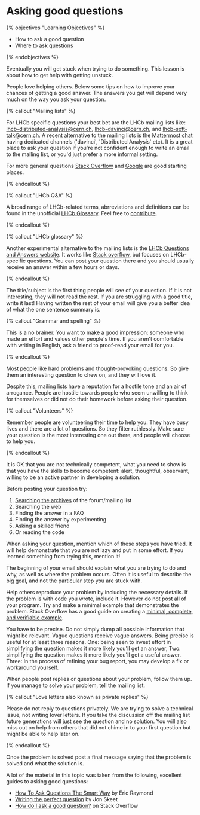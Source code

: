 # Asking good questions

{% objectives "Learning Objectives" %}

* How to ask a good question
* Where to ask questions

{% endobjectives %} 

Eventually you will get stuck when trying to do something.
This lesson is about how to get help with getting unstuck.

People love helping others. Below some tips on how to improve
your chances of getting a good answer. The answers you get
will depend very much on the way you ask your question.

{% callout "Mailing lists" %}

For LHCb specific questions your best bet are the LHCb mailing
lists like: 
[lhcb-distributed-analysis@cern.ch](mailto:lhcb-distributed-analysis@cern.ch),
[lhcb-davinci@cern.ch](mailto:lhcb-davinci@cern.ch),
and [lhcb-soft-talk@cern.ch](mailto:lhcb-soft-talk@cern.ch). 
A recent alternative to the mailing lists is the [Mattermost chat](https://mattermost.web.cern.ch/lhcb) having dedicated channels ('davinci', 'Distributed Analysis' etc). It is a great place to ask your question if you're not confident enough to write an email to the mailing list, or you'd just prefer a more informal setting. 

For more general questions [Stack Overflow](https://stackoverflow.com/) and
[Google](https://www.google.com) are good starting places.

{% endcallout %} 

{% callout "LHCb Q&A" %}

A broad range of LHCb-related terms, abrreviations and definitions can be found in the unofficial [LHCb Glossary](https://lhcb.github.io/glossary/).
Feel free to [contribute](https://github.com/lhcb/glossary).  

{% endcallout %} 

{% callout "LHCb glossary" %}

Another experimental alternative to the mailing lists is the [LHCb Questions and 
Answers website](https://lhcbqa.web.cern.ch/lhcbqa/).
It works like [Stack overflow](https://stackoverflow.com/), but focuses on LHCb-specific questions.
You can post your question there and you should usually receive an answer within a few hours or days.

{% endcallout %} 

The title/subject is the first thing people will see of your
question. If it is not interesting, they will not read the rest.
If you are struggling with a good title, write it last! Having
written the rest of your email will give you a better idea of what
the one sentence summary is.

{% callout "Grammar and spelling" %}

This is a no brainer. You want to make a good impression:
someone who made an effort and values other people's time.
If you aren't comfortable with writing in English, ask a friend
to proof-read your email for you.

{% endcallout %} 

Most people like hard problems and thought-provoking questions. So
give them an interesting question to chew on, and they will love it.

Despite this, mailing lists have a reputation for a hostile tone and
an air of arrogance. People are hostile towards people who seem unwilling
to think for themselves or did not do their homework before asking their
question.

{% callout "Volunteers" %}

Remember people are volunteering their time to help you. They have busy
lives and there are a lot of questions. So they filter ruthlessly. Make
sure your question is the most interesting one out there, and people
will choose to help you.

{% endcallout %} 

It is OK that you are not technically competent, what you need to show is
that you have the skills to become competent: alert, thoughtful, observant,
willing to be an active partner in developing a solution.

Before posting your question try:

1. [Searching the archives](https://e-groups.cern.ch/e-groups/EgroupsSearchForm.do) of the forum/mailing list
2. Searching the web
3. Finding the answer in a FAQ
4. Finding the answer by experimenting
5. Asking a skilled friend
6. Or reading the code

When asking your question, mention which of these steps you have tried. It
will help demonstrate that you are not lazy and put in some effort. If you
learned something from trying this, mention it!

The beginning of your email should explain what you are trying to do and
why, as well as where the problem occurs. Often it is useful to describe
the big goal, and not the particular step you are stuck with.

Help others reproduce your problem by including the necessary details. If
the problem is with code you wrote, include it. However do not post all of your
program. Try and make a minimal example that demonstrates the problem. Stack
Overflow has a good guide on creating a [minimal, complete, and verifiable
example](https://stackoverflow.com/help/mcve).

You have to be precise. Do not simply dump all possible information that
might be relevant. Vague questions receive vague answers. Being precise is
useful for at least three reasons. One: being seen to invest effort in simplifying
the question makes it more likely you'll get an answer, Two: simplifying
the question makes it more likely you'll get a useful answer. Three: In
the process of refining your bug report, you may develop a fix or workaround yourself.

When people post replies or questions about your problem, follow them up. If
you manage to solve your problem, tell the mailing list.

{% callout "Love letters also known as private replies" %}

Please do not reply to questions privately. We are trying to solve a technical
issue, not writing lover letters. If you take the discussion
off the mailing list future generations will just see the question and no
solution. You will also miss out on help from others that did not chime
in to your first question but might be able to help later on.

{% endcallout %} 

Once the problem is solved post a final message saying that the problem is
solved and what the solution is.

A lot of the material in this topic was taken from the following, excellent
guides to asking good questions:

 * [How To Ask Questions The Smart Way](http://www.catb.org/esr/faqs/smart-questions.html) by
   Eric Raymond
 * [Writing the perfect question](https://codeblog.jonskeet.uk/2010/08/29/writing-the-perfect-question/)
   by Jon Skeet
 * [How do I ask a good question?](https://stackoverflow.com/help/how-to-ask) on Stack Overflow
